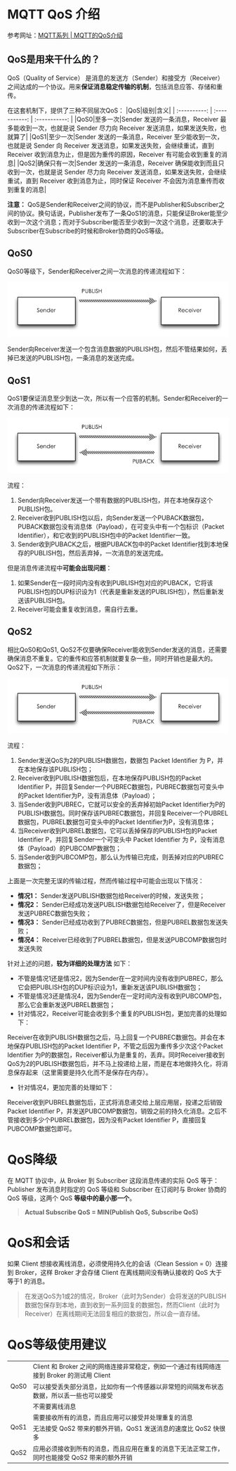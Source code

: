 # MQTT QoS 介绍

参考网址：[MQTT系列 | MQTT的QoS介绍](https://zhuanlan.zhihu.com/p/80203905)

## QoS是用来干什么的？

QoS（Quality of Service） 是消息的发送方（Sender）和接受方（Receiver）之间达成的一个协议。用来**保证消息稳定传输的机制**，包括消息应答、存储和重传。

在这套机制下，提供了三种不同层次QoS：
|QoS|级别|含义|
| :----------: | :-----------:  | :-----------: |
|QoS0|至多一次|Sender 发送的一条消息，Receiver 最多能收到一次，也就是说 Sender 尽力向 Receiver 发送消息，如果发送失败，也就算了|
|QoS1|至少一次|Sender 发送的一条消息，Receiver 至少能收到一次，也就是说 Sender 向 Receiver 发送消息，如果发送失败，会继续重试，直到 Receiver 收到消息为止，但是因为重传的原因，Receiver 有可能会收到重复的消息|
|QoS2|确保只有一次|Sender 发送的一条消息，Receiver 确保能收到而且只收到一次，也就是说 Sender 尽力向 Receiver 发送消息，如果发送失败，会继续重试，直到 Receiver 收到消息为止，同时保证 Receiver 不会因为消息重传而收到重复的消息|

**注意：** QoS是Sender和Receiver之间的协议，而不是Publisher和Subscriber之间的协议。换句话说，Publisher发布了一条QoS1的消息，只能保证Broker能至少收到一次这个消息；而对于Subscriber能否至少收到一次这个消息，还要取决于Subscriber在Subscribe的时候和Broker协商的QoS等级。

## QoS0

QoS0等级下，Sender和Receiver之间一次消息的传递流程如下：

![QoS0消息传递流程图](assets/images/QoS0消息传递流程图.png)

Sender向Receiver发送一个包含消息数据的PUBLISH包，然后不管结果如何，丢掉已发送的PUBLISH包，一条消息的发送完成。

## QoS1

QoS1要保证消息至少到达一次，所以有一个应答的机制。Sender和Receiver的一次消息的传递流程如下：

![QoS1消息传递流程图](assets/images/QoS1消息传递流程图.png)

流程：

1. Sender向Receiver发送一个带有数据的PUBLISH包，并在本地保存这个PUBLISH包。
2. Receiver收到PUBLISH包以后，向Sender发送一个PUBACK数据包，PUBACK数据包没有消息体（Payload），在可变头中有一个包标识（Packet Identifier），和它收到的PUBLISH包中的Packet Identifier一致。
3. Sender收到PUBACK之后，根据PUBACK包中的Packet Identifier找到本地保存的PUBLISH包，然后丢弃掉，一次消息的发送完成。

但是消息传递流程中**可能会出现问题**：

1. 如果Sender在一段时间内没有收到PUBLISH包对应的PUBACK，它将该PUBLISH包的DUP标识设为1（代表是重新发送的PUBLISH包），然后重新发送该PUBLISH包。
1. Receiver可能会重复收到消息，需自行去重。

## QoS2

相比QoS0和QoS1, QoS2不仅要确保Receiver能收到Sender发送的消息，还需要确保消息不重复。它的重传和应答机制就要复杂一些，同时开销也是最大的。QoS2下，一次消息的传递流程如下所示：

![QoS1消息传递流程图](assets/images/QoS1消息传递流程图.png)

流程：

1. Sender发送QoS为2的PUBLISH数据包，数据包 Packet Identifier 为 P，并在本地保存该PUBLISH包；
1. Receiver收到PUBLISH数据包后，在本地保存PUBLISH包的Packet Identifier P，并回复Sender一个PUBREC数据包，PUBREC数据包可变头中的Packet Identifier为P，没有消息体（Payload）；
1. 当Sender收到PUBREC，它就可以安全的丢弃掉初始Packet Identifier为P的PUBLISH数据包。同时保存该PUBREC数据包，并回复Receiver一个PUBREL数据包，PUBREL数据包可变头中的Packet Identifier为P，没有消息体；
1. 当Receiver收到PUBREL数据包，它可以丢掉保存的PUBLISH包的Packet Identifier P，并回复Sender一个可变头中 Packet Identifier 为 P，没有消息体（Payload）的PUBCOMP数据包；
1. 当Sender收到PUBCOMP包，那么认为传输已完成，则丢掉对应的PUBREC数据包；

上面是一次完整无误的传输过程，然而传输过程中可能会出现以下情况：

* **情况1：** Sender发送PUBLISH数据包给Receiver的时候，发送失败；
* **情况2：** Sender已经成功发送PUBLISH数据包给Receiver了，但是Receiver发送PUBREC数据包失败；
* **情况3：** Sender已经成功收到了PUBREC数据包，但是PUBREL数据包发送失败；
* **情况4：** Receiver已经收到了PUBREL数据包，但是发送PUBCOMP数据包时发送失败

针对上述的问题，**较为详细的处理方法** 如下：

* 不管是情况1还是情况2，因为Sender在一定时间内没有收到PUBREC，那么它会把PUBLISH包的DUP标识设为1，重新发送该PUBLISH数据包；
* 不管是情况3还是情况4，因为Sender在一定时间内没有收到PUBCOMP包，那么它会重新发送PUBREL数据包；
* 针对情况2，Receiver可能会收到多个重复的PUBLISH包，更加完善的处理如下： 

Receiver在收到PUBLISH数据包之后，马上回复一个PUBREC数据包。并会在本地保存PUBLISH包的Packet Identifier P，不管之后因为重传多少次这个Packet Identifier 为P的数据包，Receiver都认为是重复的，丢弃。同时Receiver接收到QoS为2的PUBLISH数据包后，并不马上投递给上层，而是在本地做持久化，将消息保存起来（这里需要是持久化而不是保存在内存）。

* 针对情况4，更加完善的处理如下：

Receiver收到PUBREL数据包后，正式将消息递交给上层应用层，投递之后销毁Packet Identifier P，并发送PUBCOMP数据包，销毁之前的持久化消息。之后不管接收到多少个PUBREL数据包，因为没有Packet Identifier P，直接回复PUBCOMP数据包即可。

# QoS降级

在 MQTT 协议中，从 Broker 到 Subscriber 这段消息传递的实际 QoS 等于：Publisher 发布消息时指定的 QoS 等级和 Subscriber 在订阅时与 Broker 协商的 QoS 等级，这两个 QoS **等级中的最小那一个**。

> **Actual Subscribe QoS = MIN(Publish QoS, Subscribe QoS)**

# QoS和会话

如果 Client 想接收离线消息，必须使用持久化的会话（Clean Session = 0）连接到 Broker，这样 Broker 才会存储 Client 在离线期间没有确认接收的 QoS 大于 等于1 的消息。

> 在发送QoS为1或2的情况，Broker（此时为Sender）会将发送的PUBLISH数据包保存到本地，直到收到一系列回复的数据包，然而Client（此时为Receiver）在离线期间无法回复相应的数据包，所以会一直存储。

# QoS等级使用建议

<table>
    <tbody>
        <tr>
            <td rowspan=3>QoS0</td>
            <td>Client 和 Broker 之间的网络连接非常稳定，例如一个通过有线网络连接到 Broker 的测试用 Client</td>
        </tr>
        <tr>
            <td>可以接受丢失部分消息，比如你有一个传感器以非常短的间隔发布状态数据，所以丢一些也可以接受</td>
        </tr>
        <tr>
            <td>不需要离线消息</td>
        </tr>
        <tr>
            <td rowspan=2>QoS1</td>
            <td>需要接收所有的消息，而且应用可以接受并处理重复的消息</td>
        </tr>
        <tr>
            <td>无法接受 QoS2 带来的额外开销，QoS1 发送消息的速度比 QoS2 快很多</td>
        </tr>
        <tr>
            <td>QoS2</td>
            <td>应用必须接收到所有的消息，而且应用在重复的消息下无法正常工作，同时也能接受 QoS2 带来的额外开销</td>
        </tr>
    </tbody>
</table>
